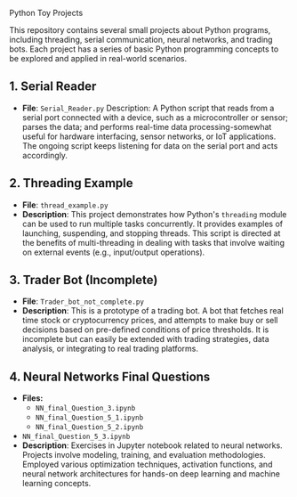 Python Toy Projects

This repository contains several small projects about Python programs, including threading, serial communication, neural networks, and trading bots. Each project has a series of basic Python programming concepts to be explored and applied in real-world scenarios.

## 1. **Serial Reader**
- **File**: `Serial_Reader.py`
Description: A Python script that reads from a serial port connected with a device, such as a microcontroller or sensor; parses the data; and performs real-time data processing-somewhat useful for hardware interfacing, sensor networks, or IoT applications. The ongoing script keeps listening for data on the serial port and acts accordingly.

## 2. **Threading Example**
- **File**: `thread_example.py`
- **Description**: This project demonstrates how Python's `threading` module can be used to run multiple tasks concurrently. It provides examples of launching, suspending, and stopping threads. This script is directed at the benefits of multi-threading in dealing with tasks that involve waiting on external events (e.g., input/output operations).

## 3. **Trader Bot (Incomplete)**
- **File**: `Trader_bot_not_complete.py`
- **Description**: This is a prototype of a trading bot. A bot that fetches real time stock or cryptocurrency prices, and attempts to make buy or sell decisions based on pre-defined conditions of price thresholds. It is incomplete but can easily be extended with trading strategies, data analysis, or integrating to real trading platforms.

## 4. **Neural Networks Final Questions**
- **Files:**
  - `NN_final_Question_3.ipynb`
  - `NN_final_Question_5_1.ipynb`
  - `NN_final_Question_5_2.ipynb`
- `NN_final_Question_5_3.ipynb`
- **Description**: Exercises in Jupyter notebook related to neural networks. Projects involve modeling, training, and evaluation methodologies. Employed various optimization techniques, activation functions, and neural network architectures for hands-on deep learning and machine learning concepts.

